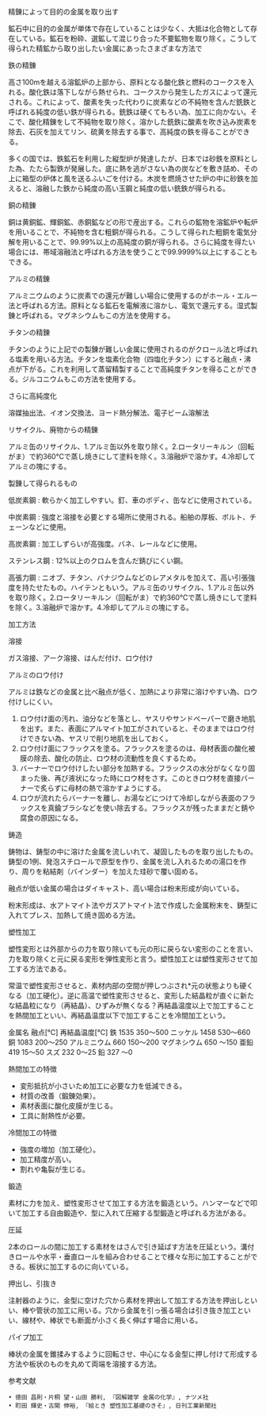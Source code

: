 精錬によって目的の金属を取り出す

鉱石中に目的の金属が単体で存在していることは少なく、大抵は化合物として存在している。鉱石を粉砕、選鉱して混じり合った不要鉱物を取り除く。こうして得られた精鉱から取り出したい金属にあったさまざまな方法で

鉄の精錬

高さ100mを越える溶鉱炉の上部から、原料となる酸化鉄と燃料のコークスを入れる。酸化鉄は落下しながら熱せられ、コークスから発生したガスによって還元される。これによって、酸素を失った代わりに炭素などの不純物を含んだ銑鉄と呼ばれる純度の低い鉄が得られる。銑鉄は硬くてもろい為、加工に向かない。そこで、酸化精錬をして不純物を取り除く。溶かした銑鉄に酸素を吹き込み炭素を除去、石灰を加えてリン、硫黄を除去する事で、高純度の鉄を得ることができる。

多くの国では、鉄鉱石を利用した縦型炉が発達したが、日本では砂鉄を原料とした為、たたら製鉄が発展した。底に熱を逃がさない為の炭などを敷き詰め、その上に箱型の炉体と風を送るふいごを付ける。木炭を燃焼させた炉の中に砂鉄を加えると、溶融した鉄から純度の高い玉鋼と純度の低い銑鉄が得られる。

銅の精錬

銅は黄銅鉱、輝銅鉱、赤銅鉱などの形で産出する。これらの鉱物を溶鉱炉や転炉を用いることで、不純物を含む粗銅が得られる。こうして得られた粗銅を電気分解を用いることで、99.99%以上の高純度の銅が得られる。さらに純度を得たい場合には、帯域溶融法と呼ばれる方法を使うことで99.9999%以上にすることもできる。

アルミの精錬

アルミニウムのように炭素での還元が難しい場合に使用するのがホール・エルー法と呼ばれる方法。原料となる鉱石を電解液に溶かし、電気で還元する。湿式製錬と呼ばれる。マグネシウムもこの方法を使用する。

チタンの精錬

チタンのように上記での製錬が難しい金属に使用されるのがクロール法と呼ばれる塩素を用いる方法。チタンを塩素化合物（四塩化チタン）にすると融点・沸点が下がる。これを利用して蒸留精製することで高純度チタンを得ることができる。ジルコニウムもこの方法を使用する。

さらに高純度化

溶媒抽出法、イオン交換法、ヨード熱分解法、電子ビーム溶解法

リサイクル、廃物からの精錬

アルミ缶のリサイクル、1.アルミ缶以外を取り除く。2.ロータリーキルン（回転がま）で約360℃で蒸し焼きにして塗料を除く。3.溶融炉で溶かす。4.冷却してアルミの塊にする。

製錬して得られるもの

低炭素鋼
  : 軟らかく加工しやすい。釘、車のボディ、缶などに使用されている。

中炭素鋼
  : 強度と溶接を必要とする場所に使用される。船舶の厚板、ボルト、チェーンなどに使用。

高炭素鋼
  : 加工しずらいが高強度。バネ、レールなどに使用。

ステンレス鋼
  : 12%以上のクロムを含んだ錆びにくい鋼。

高張力鋼
  : ニオブ、チタン、バナジウムなどのレアメタルを加えて、高い引張強度を持たせたもの。ハイテンともいう。アルミ缶のリサイクル、1.アルミ缶以外を取り除く。2.ロータリーキルン（回転がま）で約360℃で蒸し焼きにして塗料を除く。3.溶融炉で溶かす。4.冷却してアルミの塊にする。

加工方法

溶接

ガス溶接、アーク溶接、はんだ付け、ロウ付け

アルミのロウ付け

アルミは鉄などの金属と比べ融点が低く、加熱により非常に溶けやすい為、ロウ付けしにくい。

  1. ロウ付け面の汚れ、油分などを落とし、ヤスリやサンドペーパーで磨き地肌を出す。また、表面にアルマイト加工がされていると、そのままではロウ付けできない為、ヤスリで削り地肌を出しておく。
  2. ロウ付け面にフラックスを塗る。フラックスを塗るのは、母材表面の酸化被膜の除去、酸化の防止、ロウ材の流動性を良くするため。
  3. バーナーでロウ付けしたい部分を加熱する。フラックスの水分がなくなり固まった後、再び液状になった時にロウ材をさす。このときロウ材を直接バーナーで炙らずに母材の熱で溶かすようにする。
  4. ロウが流れたらバーナーを離し、お湯などにつけて冷却しながら表面のフラックスを真鍮ブラシなどを使い除去する。フラックスが残ったままだと錆や腐食の原因になる。

鋳造

鋳物は、鋳型の中に溶けた金属を流しいれて、凝固したものを取り出したもの。鋳型の1例、発泡スチロールで原型を作り、金属を流し入れるための湯口を作り、周りを粘結剤（バインダー）を加えた珪砂で覆い固める。

融点が低い金属の場合はダイキャスト、高い場合は粉末形成が向いている。

粉末形成は、水アトマイト法やガスアトマイト法で作成した金属粉末を、鋳型に入れてプレス、加熱して焼き固める方法。

塑性加工

塑性変形とは外部からの力を取り除いても元の形に戻らない変形のことを言い、力を取り除くと元に戻る変形を弾性変形と言う。塑性加工とは塑性変形させて加工する方法である。

常温で塑性変形させると、素材内部の空間が押しつぶされ*元の状態よりも硬くなる（加工硬化）。逆に高温で塑性変形させると、変形した結晶粒が直ぐに新たな結晶粒になり（再結晶）、ひずみが無くなる？再結晶温度以上で加工することを熱間加工といい、再結晶温度以下で加工することを冷間加工という。

金属名	融点[℃]	再結晶温度[℃]
鉄	1535	350～500
ニッケル	1458	530～660
銅	1083	200～250
アルミニウム	660	150～200
マグネシウム	650	～150
亜鉛	419	15～50
スズ	232	0～25
鉛	327	～0

熱間加工の特徴

  * 変形抵抗が小さいため加工に必要な力を低減できる。
  * 材質の改善（鍛錬効果）。
  * 素材表面に酸化皮膜が生じる。
  * 工具に耐熱性が必要。

冷間加工の特徴

  * 強度の増加（加工硬化）。
  * 加工精度が高い。
  * 割れや亀裂が生じる。

鍛造

素材に力を加え、塑性変形させて加工する方法を鍛造という。ハンマーなどで叩いて加工する自由鍛造や、型に入れて圧縮する型鍛造と呼ばれる方法がある。

圧延

2本のロールの間に加工する素材をはさんで引き延ばす方法を圧延という。溝付きロールや水平・垂直ロールを組み合わせることで様々な形に加工することができる。板状に加工するのに向いている。

押出し、引抜き

注射器のように、金型に空けた穴から素材を押出して加工する方法を押出しといい、棒や管状の加工に用いる。穴から金属を引っ張る場合は引き抜き加工といい、線材や、棒状でも断面が小さく長く伸ばす場合に用いる。

パイプ加工

棒状の金属を錐揉みするように回転させ、中心になる金型に押し付けて形成する方法や板状のものを丸めて両端を溶接する方法。

参考文献

	• 徳田 昌則・片桐 望・山田 勝利, 『図解雑学 金属の化学』, ナツメ社
	• 町田 輝史・古閑 伸裕, 『絵とき 塑性加工基礎のきそ』, 日刊工業新聞社

